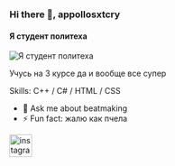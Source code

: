 ### Hi there 👋, appollosxtcry
#### Я студент политеха
![Я студент политеха](https://steamuserimages-a.akamaihd.net/ugc/1606051503654454588/FB774C9122713C262A8F9B7B2F7FD0824A6DF0E4/?imw=5000&imh=5000&ima=fit&impolicy=Letterbox&imcolor=%23000000&letterbox=false)

Учусь на 3 курсе да и вообще все супер

Skills: C++ / C# / HTML / CSS

- 💬 Ask me about beatmaking 
- ⚡ Fun fact: жалю как пчела 


[<img src='https://cdn.jsdelivr.net/npm/simple-icons@3.0.1/icons/instagram.svg' alt='instagram' height='40'>](https://www.instagram.com/future_dill/)  


